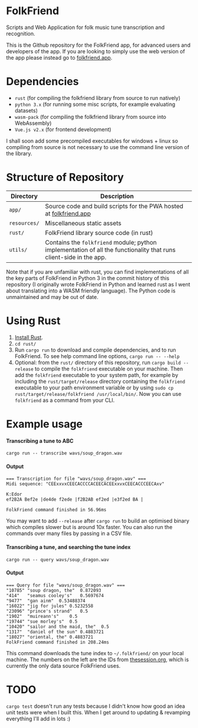 # FolkFriend
Scripts and Web Application for folk music tune transcription and recognition.

This is the Github repository for the FolkFriend app, for advanced users and developers of the app. If you are looking to simply use the web version of the app please instead go to [folkfriend.app](https://folkfriend.app). 

# Dependencies
- `rust` (for compiling the folkfriend library from source to run natively)
- `python 3.x` (for running some misc scripts, for example evaluating datasets)
- `wasm-pack` (for compiling the folkfriend library from source into WebAssembly)
- `Vue.js v2.x` (for frontend development)

I shall soon add some precompiled executables for windows + linux so compiling from source is not necessary to use the command line version of the library.

# Structure of Repository

| Directory | Description |
| ---       | ---         |
| `app/`| Source code and build scripts for the PWA hosted at [folkfriend.app](https://folkfriend.app) |
| `resources/`| Miscellaneous static assets |
| `rust/`| FolkFriend library source code (in rust) |
| `utils/`  | Contains the `folkfriend` module; python implementation of all the functionality that runs client-side in the app.

Note that if you are unfamiliar with rust, you can find implementations of all the key parts of FolkFriend in Python 3 in the commit history of this repository (I originally wrote FolkFriend in Python and learned rust as I went about translating into a WASM friendly language). The Python code is unmaintained and may be out of date.

# Using Rust

1. [Install Rust](https://www.rust-lang.org/tools/install).
2. `cd rust/`
3. Run `cargo run` to download and compile dependencies, and to run FolkFriend. To see help command line options, `cargo run -- --help`
4. Optional: from the `rust/` directory of this repository, run `cargo build --release` to compile the `folkfriend` executable on your machine. Then add the `folkfriend` executable to your system path, for example by including the `rust/target/release` directory containing the `folkfriend` executable to your path environment variable or by using `sudo cp rust/target/release/folkfriend /usr/local/bin/`. Now you can use `folkfriend` as a command from your CLI.

# Example usage
#### Transcribing a tune to ABC 
`cargo run -- transcribe wavs/soup_dragon.wav`
#### Output
```
=== Transcription for file "wavs/soup_dragon.wav" ===
Midi sequence: "CEExxvxCEECACCCCACEECACEExxvxCEECACCCEECAxv"

K:Edor
ef2B2A Bef2e |de4de f2ede |f2B2AB ef2ed |e3f2ed BA |

FolkFriend command finished in 56.96ms
```

You may want to add `--release` after `cargo run` to build an optimised binary which compiles slower but is around 10x faster.
You can also run the commands over many files by passing in a CSV file. 

#### Transcribing a tune, and searching the tune index
`cargo run -- query wavs/soup_dragon.wav`
#### Output
```
=== Query for file "wavs/soup_dragon.wav" ===
"10785"	"soup dragon, the"	0.872093
"414"	"seamus cooley's"	0.5697674
"9477"	"gan ainm"	0.53488374
"16022"	"jig for jules"	0.5232558
"23096"	"prince's strand"	0.5
"1902"	"muireann's"	0.5
"19744"	"sue morley's"	0.5
"10420"	"sailor and the maid, the"	0.5
"1317"	"daniel of the sun"	0.4883721
"18027"	"oriental, the"	0.4883721
FolkFriend command finished in 208.24ms
```

This command downloads the tune index to `~/.folkfriend/` on your local machine. The numbers on the left are the IDs from [thesession.org](thesession.org), which is currently the only data source FolkFriend uses.

# TODO
`cargo test` doesn't run any tests because I didn't know how good an idea unit tests were when I built this. When I get around to updating & revamping everything I'll add in lots :)
